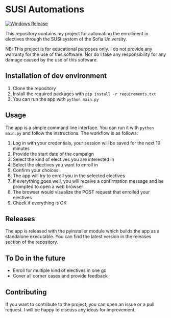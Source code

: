 # SUSI Automations

[![Windows Release](https://github.com/georgi-m-iliev/SUSI_Automations/actions/workflows/release.yaml/badge.svg)](https://github.com/georgi-m-iliev/SUSI_Automations/actions/workflows/release.yaml)

This repository contains my project for automating the enrollment in
electives through the SUSI system of the Sofia University.

NB: This project is for educational purposes only. I do not provide any warranty for the use of this software.
Nor do I take any responsibility for any damage caused by the use of this software.

## Installation of dev environment

1. Clone the repository
2. Install the required packages with `pip install -r requirements.txt`
3. You can run the app with `python main.py`

## Usage

The app is a simple command line interface. You can run it with `python main.py` and follow the instructions.
The workflow is as follows:
1. Log in with your credentials, your session will be saved for the next 10 minutes
2. Provide the start date of the campaign
3. Select the kind of electives you are interested in
4. Select the electives you want to enroll in
5. Confirm your choices
6. The app will try to enroll you in the selected electives
7. If everything goes well, you will receive a confirmation message and be prompted to open a web browser
8. The browser would visualize the POST request that enrolled your electives
9. Check if everything is OK

## Releases

The app is released with the pyinstaller module which builds the app as a standalone executable.
You can find the latest version in the releases section of the repository.

## To Do in the future

* Enroll for multiple kind of electives in one go
* Cover all corner cases and provide feedback

## Contributing

If you want to contribute to the project, you can open an issue or a pull request. I will be happy to discuss any ideas for improvement.
